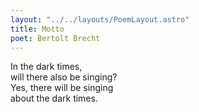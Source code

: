 ```yaml
---
layout: "../../layouts/PoemLayout.astro"
title: Motto
poet: Bertolt Brecht
---
```


In the dark times,  
will there also be singing?  
Yes, there will be singing  
about the dark times.
